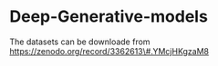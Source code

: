# Deep-Generative-models
The datasets can be downloade from https://zenodo.org/record/3362613\#.YMcjHKgzaM8

